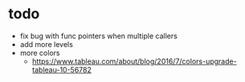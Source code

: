 # todo

- fix bug with func pointers when multiple callers
- add more levels
- more colors
  - https://www.tableau.com/about/blog/2016/7/colors-upgrade-tableau-10-56782

